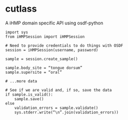 # cutlass
A iHMP domain specific API using osdf-python

    import sys
    from iHMPSession import iHMPSession

    # Need to provide credentials to do things with OSDF
    session = iHMPSession(username, password)

    sample = session.create_sample()

    sample.body_site = “tongue dorsum”
    sample.supersite = “oral”

    # ...more data

    # See if we are valid and, if so, save the data
    if sample.is_valid():
        sample.save()
    else
        validation_errors = sample.validate()
        sys.stderr.write(“\n”.join(validation_errors))

